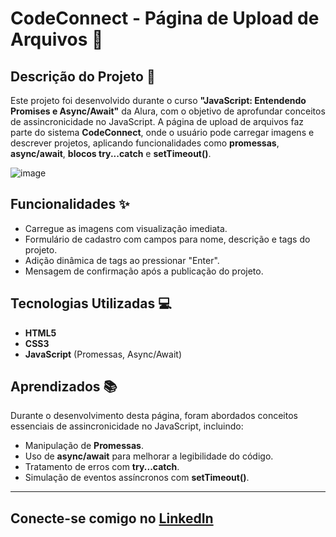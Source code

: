 # CodeConnect - Página de Upload de Arquivos 📂

## Descrição do Projeto 📄

Este projeto foi desenvolvido durante o curso **"JavaScript: Entendendo Promises e Async/Await"** da Alura, com o objetivo de aprofundar conceitos de assincronicidade no JavaScript. A página de upload de arquivos faz parte do sistema **CodeConnect**, onde o usuário pode carregar imagens e descrever projetos, aplicando funcionalidades como **promessas**, **async/await**, **blocos try...catch** e **setTimeout()**.



![image](https://github.com/user-attachments/assets/60fc095a-4bdb-430f-a403-9a172dffef80)



## Funcionalidades ✨

- Carregue as imagens com visualização imediata.
- Formulário de cadastro com campos para nome, descrição e tags do projeto.
- Adição dinâmica de tags ao pressionar "Enter".
- Mensagem de confirmação após a publicação do projeto.

## Tecnologias Utilizadas 💻

- **HTML5**
- **CSS3**
- **JavaScript** (Promessas, Async/Await)

## Aprendizados 📚

Durante o desenvolvimento desta página, foram abordados conceitos essenciais de assincronicidade no JavaScript, incluindo:

- Manipulação de **Promessas**. 
- Uso de **async/await** para melhorar a legibilidade do código.
- Tratamento de erros com **try...catch**.
- Simulação de eventos assíncronos com **setTimeout()**.
---
## Conecte-se comigo no [LinkedIn](https://www.linkedin.com/in/%C3%A1gatha-ferreira-de-siqueira-6993912b2/)
